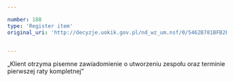 ```yaml
---

number: 188
type: 'Register item'
original_uri: 'http://decyzje.uokik.gov.pl/nd_wz_um.nsf/0/5462B781BFB2E350C12572DD00329468?OpenDocument'


---
```


„Klient otrzyma pisemne zawiadomienie o utworzeniu zespołu oraz terminie pierwszej raty kompletnej”
